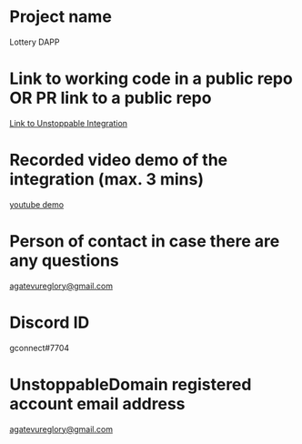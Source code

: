# Project name
Lottery DAPP

# Link to working code in a public repo OR PR link to a public repo
[Link to Unstoppable Integration]()

# Recorded video demo of the integration (max. 3 mins)
[youtube demo]()

# Person of contact in case there are any questions
agatevureglory@gmail.com

# Discord ID
gconnect#7704

# UnstoppableDomain registered account email address
agatevureglory@gmail.com
